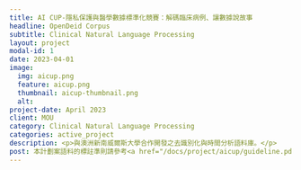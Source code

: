 ```yaml
---
title: AI CUP-隱私保護與醫學數據標準化競賽：解碼臨床病例、讓數據說故事
headline: OpenDeid Corpus
subtitle: Clinical Natural Language Processing
layout: project
modal-id: 1
date: 2023-04-01
image:
  img: aicup.png
  feature: aicup.png
  thumbnail: aicup-thumbnail.png
  alt:
project-date: April 2023
client: MOU
category: Clinical Natural Language Processing
categories: active_project
description: <p>與澳洲新南威爾斯大學合作開發之去識別化與時間分析語料庫。</p>
post: 本計劃案語料的標註準則請參考<a href="/docs/project/aicup/guideline.pdf" target="_blank">這個</a>連結。<br>本計劃案的資料集在使用前必須簽署<a href="/docs/project/aicup/OpenDeID_Corups_DUA_2021_1.pdf" target="_blank"> DUA </a>協議書，並將簽署後的檔案回傳至 cuper80@gmail.com 信箱。<br>若要參與本計畫案所舉辦的競賽請參考 <a href="/docs/project/aicup/AI CUP 2023-隱私保護與醫學數據標準化競賽-解碼臨床病例_讓數據說故事之報名流程0915.pdf" target="_blank">競賽報名辦法</a><p><a href="/visulization/opendeid-sankey.html" class="btn btn-primary" style="padding:20px 40px;font-size:20px;border-radius:10px;">View Interactive Opendeid Diagram</a></p> 
---
```

